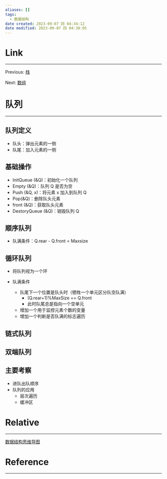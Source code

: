 ```yaml
---
aliases: []
tags:
  - 数据结构
date created: 2023-09-07 四 04:34:12
date modified: 2023-09-07 四 04:38:05
---
```


# Link

---

Previous: [栈](栈.md)

Next: [数组](数组.md)

# 队列

---

## 队列定义

- 队头：弹出元素的一侧
- 队尾：加入元素的一侧

## 基础操作

- InitQueue (&Q)：初始化一个队列
- Empty (&Q)：队列 Q 是否为空
- Push (&Q, x)：将元素 x 加入到队列 Q
- Pop(&Q)：删除队头元素
- front (&Q)：获取队头元素
- DestoryQueue (&Q)：销毁队列 Q

## 顺序队列

- 队满条件：Q.rear - Q.front = Maxsize

## 循环队列

- 将队列视为一个环

- 队满条件
  - 队尾下一个位置是队头时（牺牲一个单元区分队空队满）
    - (Q.rear+1)%MaxSize == Q.front
    - 此时队尾总是指向一个空单元
  - 增加一个用于监控元素个数的变量
  - 增加一个判断是否队满的标志遍历

## 链式队列

## 双端队列

## 主要考察

- 进队出队顺序
- 队列的应用
  - 层次遍历
  - 缓冲区

# Relative

---

[数据结构思维导图](数据结构思维导图.md)

# Reference

---
